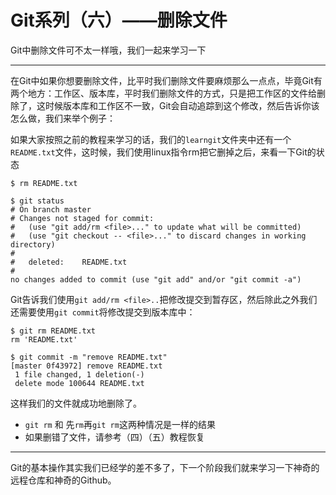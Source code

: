 # Git系列（六）——删除文件

Git中删除文件可不太一样哦，我们一起来学习一下

------

在Git中如果你想要删除文件，比平时我们删除文件要麻烦那么一点点，毕竟Git有两个地方：工作区、版本库，平时我们删除文件的方式，只是把工作区的文件给删除了，这时候版本库和工作区不一致，Git会自动追踪到这个修改，然后告诉你该怎么做，我们来举个例子：

如果大家按照之前的教程来学习的话，我们的`learngit`文件夹中还有一个`README.txt`文件，这时候，我们使用linux指令rm把它删掉之后，来看一下Git的状态

```
$ rm README.txt

$ git status
# On branch master
# Changes not staged for commit:
#   (use "git add/rm <file>..." to update what will be committed)
#   (use "git checkout -- <file>..." to discard changes in working directory)
#
#	deleted:    README.txt
#
no changes added to commit (use "git add" and/or "git commit -a")
```

Git告诉我们使用`git add/rm <file>..`把修改提交到暂存区，然后除此之外我们还需要使用`git commit`将修改提交到版本库中：

```
$ git rm README.txt
rm 'README.txt'

$ git commit -m "remove README.txt"
[master 0f43972] remove README.txt
 1 file changed, 1 deletion(-)
 delete mode 100644 README.txt
```

这样我们的文件就成功地删除了。

+ `git rm` 和 先`rm`再`git rm`这两种情况是一样的结果
+ 如果删错了文件，请参考（四）（五）教程恢复

------

Git的基本操作其实我们已经学的差不多了，下一个阶段我们就来学习一下神奇的远程仓库和神奇的Github。